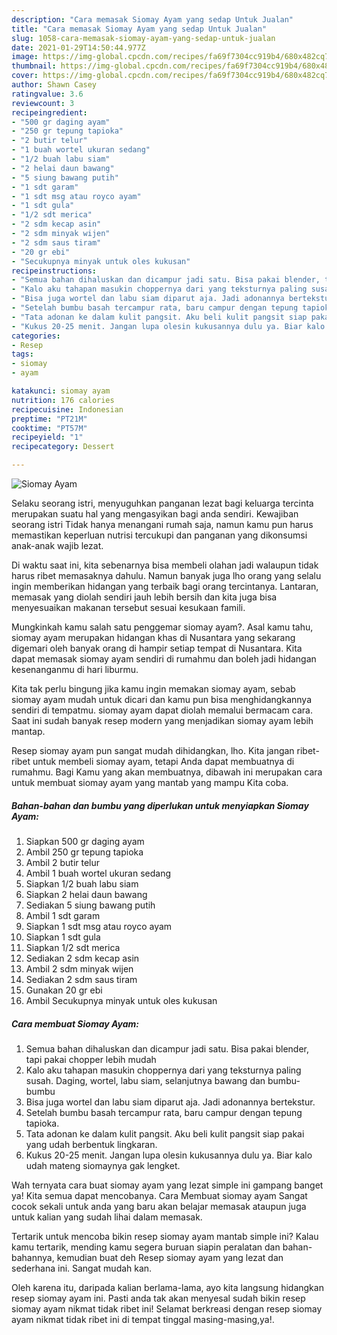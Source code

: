 ```yaml
---
description: "Cara memasak Siomay Ayam yang sedap Untuk Jualan"
title: "Cara memasak Siomay Ayam yang sedap Untuk Jualan"
slug: 1058-cara-memasak-siomay-ayam-yang-sedap-untuk-jualan
date: 2021-01-29T14:50:44.977Z
image: https://img-global.cpcdn.com/recipes/fa69f7304cc919b4/680x482cq70/siomay-ayam-foto-resep-utama.jpg
thumbnail: https://img-global.cpcdn.com/recipes/fa69f7304cc919b4/680x482cq70/siomay-ayam-foto-resep-utama.jpg
cover: https://img-global.cpcdn.com/recipes/fa69f7304cc919b4/680x482cq70/siomay-ayam-foto-resep-utama.jpg
author: Shawn Casey
ratingvalue: 3.6
reviewcount: 3
recipeingredient:
- "500 gr daging ayam"
- "250 gr tepung tapioka"
- "2 butir telur"
- "1 buah wortel ukuran sedang"
- "1/2 buah labu siam"
- "2 helai daun bawang"
- "5 siung bawang putih"
- "1 sdt garam"
- "1 sdt msg atau royco ayam"
- "1 sdt gula"
- "1/2 sdt merica"
- "2 sdm kecap asin"
- "2 sdm minyak wijen"
- "2 sdm saus tiram"
- "20 gr ebi"
- "Secukupnya minyak untuk oles kukusan"
recipeinstructions:
- "Semua bahan dihaluskan dan dicampur jadi satu. Bisa pakai blender, tapi pakai chopper lebih mudah"
- "Kalo aku tahapan masukin choppernya dari yang teksturnya paling susah. Daging, wortel, labu siam, selanjutnya bawang dan bumbu-bumbu"
- "Bisa juga wortel dan labu siam diparut aja. Jadi adonannya bertekstur."
- "Setelah bumbu basah tercampur rata, baru campur dengan tepung tapioka."
- "Tata adonan ke dalam kulit pangsit. Aku beli kulit pangsit siap pakai yang udah berbentuk lingkaran."
- "Kukus 20-25 menit. Jangan lupa olesin kukusannya dulu ya. Biar kalo udah mateng siomaynya gak lengket."
categories:
- Resep
tags:
- siomay
- ayam

katakunci: siomay ayam 
nutrition: 176 calories
recipecuisine: Indonesian
preptime: "PT21M"
cooktime: "PT57M"
recipeyield: "1"
recipecategory: Dessert

---
```



![Siomay Ayam](https://img-global.cpcdn.com/recipes/fa69f7304cc919b4/680x482cq70/siomay-ayam-foto-resep-utama.jpg)

Selaku seorang istri, menyuguhkan panganan lezat bagi keluarga tercinta merupakan suatu hal yang mengasyikan bagi anda sendiri. Kewajiban seorang istri Tidak hanya menangani rumah saja, namun kamu pun harus memastikan keperluan nutrisi tercukupi dan panganan yang dikonsumsi anak-anak wajib lezat.

Di waktu  saat ini, kita sebenarnya bisa membeli olahan jadi walaupun tidak harus ribet memasaknya dahulu. Namun banyak juga lho orang yang selalu ingin memberikan hidangan yang terbaik bagi orang tercintanya. Lantaran, memasak yang diolah sendiri jauh lebih bersih dan kita juga bisa menyesuaikan makanan tersebut sesuai kesukaan famili. 



Mungkinkah kamu salah satu penggemar siomay ayam?. Asal kamu tahu, siomay ayam merupakan hidangan khas di Nusantara yang sekarang digemari oleh banyak orang di hampir setiap tempat di Nusantara. Kita dapat memasak siomay ayam sendiri di rumahmu dan boleh jadi hidangan kesenanganmu di hari liburmu.

Kita tak perlu bingung jika kamu ingin memakan siomay ayam, sebab siomay ayam mudah untuk dicari dan kamu pun bisa menghidangkannya sendiri di tempatmu. siomay ayam dapat diolah memalui bermacam cara. Saat ini sudah banyak resep modern yang menjadikan siomay ayam lebih mantap.

Resep siomay ayam pun sangat mudah dihidangkan, lho. Kita jangan ribet-ribet untuk membeli siomay ayam, tetapi Anda dapat membuatnya di rumahmu. Bagi Kamu yang akan membuatnya, dibawah ini merupakan cara untuk membuat siomay ayam yang mantab yang mampu Kita coba.

<!--inarticleads1-->

##### Bahan-bahan dan bumbu yang diperlukan untuk menyiapkan Siomay Ayam:

1. Siapkan 500 gr daging ayam
1. Ambil 250 gr tepung tapioka
1. Ambil 2 butir telur
1. Ambil 1 buah wortel ukuran sedang
1. Siapkan 1/2 buah labu siam
1. Siapkan 2 helai daun bawang
1. Sediakan 5 siung bawang putih
1. Ambil 1 sdt garam
1. Siapkan 1 sdt msg atau royco ayam
1. Siapkan 1 sdt gula
1. Siapkan 1/2 sdt merica
1. Sediakan 2 sdm kecap asin
1. Ambil 2 sdm minyak wijen
1. Sediakan 2 sdm saus tiram
1. Gunakan 20 gr ebi
1. Ambil Secukupnya minyak untuk oles kukusan




<!--inarticleads2-->

##### Cara membuat Siomay Ayam:

1. Semua bahan dihaluskan dan dicampur jadi satu. Bisa pakai blender, tapi pakai chopper lebih mudah
1. Kalo aku tahapan masukin choppernya dari yang teksturnya paling susah. Daging, wortel, labu siam, selanjutnya bawang dan bumbu-bumbu
1. Bisa juga wortel dan labu siam diparut aja. Jadi adonannya bertekstur.
1. Setelah bumbu basah tercampur rata, baru campur dengan tepung tapioka.
1. Tata adonan ke dalam kulit pangsit. Aku beli kulit pangsit siap pakai yang udah berbentuk lingkaran.
1. Kukus 20-25 menit. Jangan lupa olesin kukusannya dulu ya. Biar kalo udah mateng siomaynya gak lengket.




Wah ternyata cara buat siomay ayam yang lezat simple ini gampang banget ya! Kita semua dapat mencobanya. Cara Membuat siomay ayam Sangat cocok sekali untuk anda yang baru akan belajar memasak ataupun juga untuk kalian yang sudah lihai dalam memasak.

Tertarik untuk mencoba bikin resep siomay ayam mantab simple ini? Kalau kamu tertarik, mending kamu segera buruan siapin peralatan dan bahan-bahannya, kemudian buat deh Resep siomay ayam yang lezat dan sederhana ini. Sangat mudah kan. 

Oleh karena itu, daripada kalian berlama-lama, ayo kita langsung hidangkan resep siomay ayam ini. Pasti anda tak akan menyesal sudah bikin resep siomay ayam nikmat tidak ribet ini! Selamat berkreasi dengan resep siomay ayam nikmat tidak ribet ini di tempat tinggal masing-masing,ya!.

